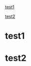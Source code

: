 [test1](https://github.com/Zheng-Jay/test2#test1)

[test2](https://github.com/Zheng-Jay/test2#test2)



# test1

# test2